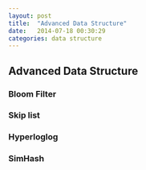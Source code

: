 ```yaml
---
layout: post
title:  "Advanced Data Structure"
date:   2014-07-18 00:30:29
categories: data structure
---
```


## Advanced Data Structure

### Bloom Filter


### Skip list


### Hyperloglog

### SimHash

